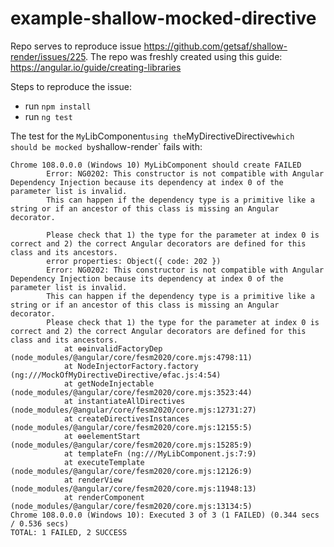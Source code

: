 # example-shallow-mocked-directive

Repo serves to reproduce issue https://github.com/getsaf/shallow-render/issues/225. 
The repo was freshly created using this guide: https://angular.io/guide/creating-libraries

Steps to reproduce the issue:

- run `npm install`
- run `ng test`

The test for the `My`LibComponent` using the `MyDirectiveDirective` which should be mocked by `shallow-render` fails with:

```
Chrome 108.0.0.0 (Windows 10) MyLibComponent should create FAILED
        Error: NG0202: This constructor is not compatible with Angular Dependency Injection because its dependency at index 0 of the parameter list is invalid.
        This can happen if the dependency type is a primitive like a string or if an ancestor of this class is missing an Angular decorator.

        Please check that 1) the type for the parameter at index 0 is correct and 2) the correct Angular decorators are defined for this class and its ancestors.
        error properties: Object({ code: 202 })
        Error: NG0202: This constructor is not compatible with Angular Dependency Injection because its dependency at index 0 of the parameter list is invalid.
        This can happen if the dependency type is a primitive like a string or if an ancestor of this class is missing an Angular decorator.
        Please check that 1) the type for the parameter at index 0 is correct and 2) the correct Angular decorators are defined for this class and its ancestors.
            at ɵɵinvalidFactoryDep (node_modules/@angular/core/fesm2020/core.mjs:4798:11)
            at NodeInjectorFactory.factory (ng:///MockOfMyDirectiveDirective/ɵfac.js:4:54)
            at getNodeInjectable (node_modules/@angular/core/fesm2020/core.mjs:3523:44)
            at instantiateAllDirectives (node_modules/@angular/core/fesm2020/core.mjs:12731:27)
            at createDirectivesInstances (node_modules/@angular/core/fesm2020/core.mjs:12155:5)
            at ɵɵelementStart (node_modules/@angular/core/fesm2020/core.mjs:15285:9)
            at templateFn (ng:///MyLibComponent.js:7:9)
            at executeTemplate (node_modules/@angular/core/fesm2020/core.mjs:12126:9)
            at renderView (node_modules/@angular/core/fesm2020/core.mjs:11948:13)
            at renderComponent (node_modules/@angular/core/fesm2020/core.mjs:13134:5)
Chrome 108.0.0.0 (Windows 10): Executed 3 of 3 (1 FAILED) (0.344 secs / 0.536 secs)
TOTAL: 1 FAILED, 2 SUCCESS
```


